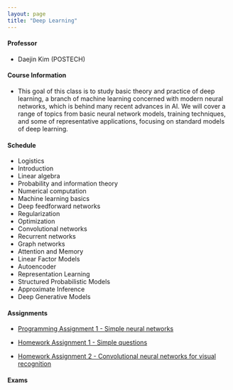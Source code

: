 ```yaml
---
layout: page
title: "Deep Learning"
---
```

#### Professor
- Daejin Kim (POSTECH)

#### Course Information

- This goal of this class is to study basic theory and practice of deep learning, a branch of machine learning concerned with modern neural networks, which is behind many recent advances in AI. We will cover a range of topics from basic neural network models, training techniques, and some of representative applications, focusing on standard models of deep learning. 

#### Schedule

- Logistics
- Introduction
- Linear algebra
- Probability and information theory 
- Numerical computation
- Machine learning basics
- Deep feedforward networks
- Regularization
- Optimization 
- Convolutional networks
- Recurrent networks 
- Graph networks
- Attention and Memory 
- Linear Factor Models
- Autoencoder
- Representation Learning
- Structured Probabilistic Models
- Approximate Inference 
- Deep Generative Models


#### Assignments

- [Programming Assignment 1 - Simple neural networks](/courses/deep-learning/AIGS538_PA1_20222421.pdf)

- [Homework Assignment 1 - Simple questions](/courses/deep-learning/AIGS538_HW1_20222421.pdf)

- [Homework Assignment 2 - Convolutional neural networks for visual recognition](/courses/deep-learning/AIGS538_HW2_20222421.pdf)


#### Exams
